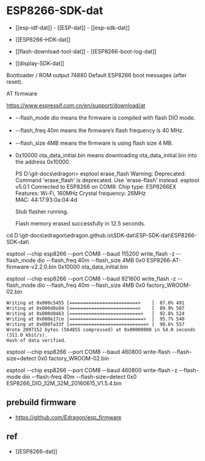 
# ESP8266-SDK-dat

- [[esp-idf-dat]] - [[ESP-dat]] - [[esp-sdk-dat]]

- [[ESP8266-HDK-dat]]

- [[flash-download-tool-dat]] - [[ESP8266-boot-log-dat]]

- [[display-SDK-dat]]

Bootloader / ROM output	74880	Default ESP8266 boot messages (after reset).

AT firmware 

https://www.espressif.com.cn/en/support/download/at


- --flash_mode dio means the ﬁrmware is compiled with ﬂash DIO mode.
- --flash_freq 40m means the ﬁrmware’s ﬂash frequency is 40 MHz.
- --flash_size 4MB means the ﬁrmware is using ﬂash size 4 MB.
- 0x10000 ota_data_initial.bin means downloading ota_data_initial.bin into the address 0x10000.


    PS D:\git-docs\edragon> esptool erase_flash
    Warning: Deprecated: Command 'erase_flash' is deprecated. Use 'erase-flash' instead.
    esptool v5.0.1
    Connected to ESP8266 on COM8:
    Chip type:          ESP8266EX
    Features:           Wi-Fi, 160MHz
    Crystal frequency:  26MHz        
    MAC:                44:17:93:0a:04:4d

    Stub flasher running.

    Flash memory erased successfully in 12.5 seconds.

cd D:\git-docs\edragon\edragon.github.io\SDK-dat\ESP-SDK-dat\ESP8266-SDK-dat\

esptool --chip esp8266 --port COM8 --baud 115200 write_flash -z --flash_mode dio --flash_freq 40m --flash_size 4MB 0x0 ESP8266-AT-firmware-v2.2.0.bin 0x10000 ota_data_initial.bin

esptool --chip esp8266 --port COM8 --baud 921600 write_flash -z --flash_mode dio --flash_freq 40m --flash_size 4MB 0x0 factory_WROOM-02.bin 


    Writing at 0x000c5455 [=========================>    ]  87.0% 491
    Writing at 0x000d0a94 [=========================>    ]  89.9% 507
    Writing at 0x000d8463 [==========================>   ]  92.8% 524
    Writing at 0x000e17ce [===========================>  ]  95.7% 540
    Writing at 0x000fa33f [============================> ]  98.6% 557
    Wrote 2097152 bytes (564855 compressed) at 0x00000000 in 54.0 seconds (311.0 kbit/s).
    Hash of data verified.


esptool --chip esp8266 --port COM8 --baud 460800 write-flash --flash-size=detect 0x0 factory_WROOM-02.bin

esptool --chip esp8266 --port COM8 --baud 460800 write-flash -z --flash-mode dio --flash-freq 40m --flash-size=detect 0x0 ESP8266_DIO_32M_32M_20160615_V1.5.4.bin


## prebuild firmware 

- https://github.com/Edragon/esp_firmware

## ref 

- [[ESP8266-dat]]